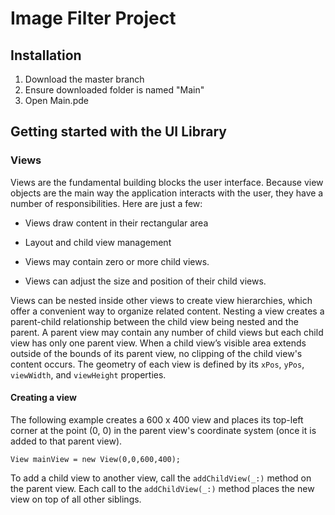 # Image Filter Project

## Installation
1. Download the master branch
2. Ensure downloaded folder is named "Main"
3. Open Main.pde
## Getting started with the UI Library
### Views
Views are the fundamental building blocks the user interface.
Because view objects are the main way the application interacts with the user, they have a number of responsibilities. Here are just a few:
- Views draw content in their rectangular area

- Layout and child view management

- Views may contain zero or more child views.

- Views can adjust the size and position of their child views.

Views can be nested inside other views to create view hierarchies, which offer a convenient way to organize related content. Nesting a view creates a parent-child relationship between the child view being nested and the parent. A parent view may contain any number of child views but each child view has only one parent view. When a child view’s visible area extends outside of the bounds of its parent view, no clipping of the child view's content occurs. The geometry of each view is defined by its `xPos`, `yPos`, `viewWidth`, and `viewHeight` properties. 

#### Creating a view
The following example creates a 600 x 400 view and places its top-left corner at the point (0, 0) in the parent view's coordinate system (once it is added to that parent view).
```
View mainView = new View(0,0,600,400);

```
To add a child view to another view, call the `addChildView(_:)` method on the parent view. Each call to the `addChildView(_:)` method places the new view on top of all other siblings.
